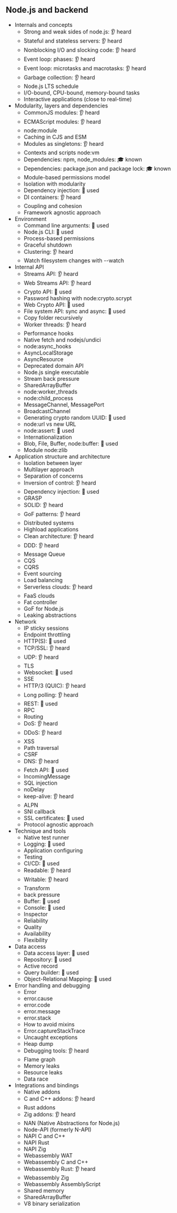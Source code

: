 ## Node.js and backend

- Internals and concepts
  - Strong and weak sides of node.js: 👂 heard
  - Stateful and stateless servers: 👂 heard
  - Nonblocking I/O and slocking code: 👂 heard
  - Event loop: phases: 👂 heard
  - Event loop: microtasks and macrotasks: 👂 heard
  - Garbage collection: 👂 heard
  - Node.js LTS schedule
  - I/O-bound, CPU-bound, memory-bound tasks
  - Interactive applications (close to real-time)
- Modularity, layers and dependencies
  - CommonJS modules: 👂 heard
  - ECMAScript modules: 👂 heard
  - node:module
  - Caching in CJS and ESM
  - Modules as singletons: 👂 heard
  - Contexts and scripts node:vm
  - Dependencies: npm, node_modules: 🎓 known
  - Dependencies: package.json and package lock: 🎓 known
  - Module-based permissions model
  - Isolation with modularity
  - Dependency injection: 🙋 used
  - DI containers: 👂 heard
  - Coupling and cohesion
  - Framework agnostic approach
- Environment
  - Command line arguments: 🙋 used
  - Node.js CLI: 🙋 used
  - Process-based permissions
  - Graceful shutdown
  - Clustering: 👂 heard
  - Watch filesystem changes with --watch
- Internal API
  - Streams API: 👂 heard
  - Web Streams API: 👂 heard 
  - Crypto API: 🙋 used
  - Password hashing with node:crypto.scrypt
  - Web Crypto API: 🙋 used
  - File system API: sync and async: 🙋 used
  - Copy folder recursively
  - Worker threads: 👂 heard
  - Performance hooks
  - Native fetch and nodejs/undici
  - node:async_hooks
  - AsyncLocalStorage
  - AsyncResource
  - Deprecated domain API
  - Node.js single executable
  - Stream back pressure
  - SharedArrayBuffer
  - node:worker_threads
  - node:child_process
  - MessageChannel, MessagePort
  - BroadcastChannel
  - Generating crypto random UUID: 🙋 used
  - node:url vs new URL
  - node:assert:  🙋 used
  - Internationalization
  - Blob, File, Buffer, node:buffer: 🙋 used
  - Module node:zlib
- Application structure and architecture
  - Isolation between layer
  - Multilayer approach
  - Separation of concerns
  - Inversion of control: 👂 heard
  - Dependency injection: 🙋 used
  - GRASP
  - SOLID: 👂 heard
  - GoF patterns: 👂 heard
  - Distributed systems
  - Highload applications
  - Clean architecture: 👂 heard
  - DDD: 👂 heard
  - Message Queue
  - CQS
  - CQRS
  - Event sourcing
  - Load balancing
  - Serverless clouds: 👂 heard
  - FaaS clouds
  - Fat controller
  - GoF for Node.js
  - Leaking abstractions
- Network
  - IP sticky sessions
  - Endpoint throttling
  - HTTP(S): 🙋 used
  - TCP/SSL: 👂 heard
  - UDP: 👂 heard
  - TLS
  - Websocket: 🙋 used 
  - SSE
  - HTTP/3 (QUIC): 👂 heard
  - Long polling: 👂 heard
  - REST: 🙋 used
  - RPC
  - Routing
  - DoS: 👂 heard
  - DDoS: 👂 heard
  - XSS
  - Path traversal
  - CSRF
  - DNS: 👂 heard
  - Fetch API: 🙋 used
  - IncomingMessage
  - SQL injection
  - noDelay
  - keep-alive: 👂 heard
  - ALPN
  - SNI callback
  - SSL certificates: 🙋 used
  - Protocol agnostic approach
- Technique and tools
  - Native test runner
  - Logging: 🙋 used
  - Application configuring
  - Testing
  - CI/CD: 🙋 used
  - Readable: 👂 heard
  - Writable: 👂 heard
  - Transform
  - back pressure
  - Buffer: 🙋 used
  - Console: 🙋 used
  - Inspector
  - Reliability
  - Quality
  - Availability
  - Flexibility
- Data access
  - Data access layer:  🙋 used
  - Repository: 🙋 used
  - Active record
  - Query builder: 🙋 used
  - Object-Relational Mapping: 🙋 used
- Error handling and debugging
  - Error
  - error.cause
  - error.code
  - error.message
  - error.stack
  - How to avoid mixins
  - Error.captureStackTrace
  - Uncaught exceptions
  - Heap dump
  - Debugging tools: 👂 heard
  - Flame graph
  - Memory leaks
  - Resource leaks
  - Data race
- Integrations and bindings
  - Native addons
  - C and C++ addons: 👂 heard
  - Rust addons
  - Zig addons: 👂 heard
  - NAN (Native Abstractions for Node.js)
  - Node-API (formerly N-API)
  - NAPI C and C++
  - NAPI Rust
  - NAPI Zig
  - Webassembly WAT
  - Webassembly C and C++
  - Webassembly Rust: 👂 heard
  - Webassembly Zig
  - Webassembly AssemblyScript
  - Shared memory
  - SharedArrayBuffer
  - V8 binary serialization
